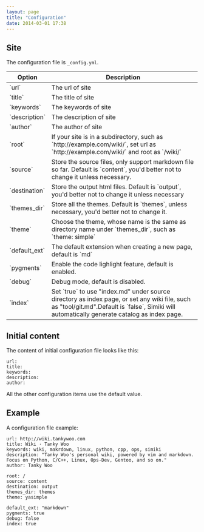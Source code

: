 ```yaml
---
layout: page
title: "Configuration"
date: 2014-03-01 17:38
---
```


## Site ##

The configuration file is `_config.yml`.

<table class="table table-bordered table-hover" markdown="1">
<thead>
<tr>
	<th>Option</th>
	<th>Description</th>
</tr>
</thead>
<tbody>
<tr>
<td>`url`</td>
<td>The url of site</td>
</tr>
<tr>
<td>`title`</td>
<td>The title of site</td>
</tr>
<tr>
<td>`keywords`</td>
<td>The keywords of site</td>
</tr>
<tr>
<td>`description`</td>
<td>The description of site</td>
</tr>
<tr>
<td>`author`</td>
<td>The author of site</td>
</tr>
<tr>
<td>`root`</td>
<td>If your site is in a subdirectory, such as `http://example.com/wiki/`, set url as `http://example.com/wiki/` and root as `/wiki/`</td>
</tr>
<tr>
<td>`source`</td>
<td>Store the source files, only support markdown file so far. Default is `content`, you'd better not to change it unless necessary.</td>
</tr>
<tr>
<td>`destination`</td>
<td>Store the output html files. Default is `output`, you'd better not to change it unless necessary</td>
</tr>
<tr>
	<td>`themes_dir`</td>
	<td>Store all the themes. Default is `themes`, unless necessary, you'd better not to change it.</td>
</tr>
<tr>
	<td>`theme`</td>
	<td>Choose the theme, whose name is the same as directory name under `themes_dir`, such as `theme: simple`</td>
</tr>
<tr>
	<td>`default_ext`</td>
	<td>The default extension when creating a new page, default is `md`</td>
</tr>
<tr>
	<td>`pygments`</td>
	<td>Enable the code lighlight feature, default is enabled.</td>
</tr>
<tr>
	<td>`debug`</td>
	<td>Debug mode, default is disabled.</td>
</tr>
<tr>
	<td>`index`</td>
	<td>Set `true` to use "index.md" under source directory as index page, or set any wiki file, such as "tool/git.md".Default is `false`, Simiki will automatically generate catalog as index page.</td>
</tr>
</tbody>
</table>

## Initial content ##

The content of initial configuration file looks like this:

	url:
	title:
	keywords:
	description:
	author:

All the other configuration items use the default value.

## Example ##

A configuration file example:

	url: http://wiki.tankywoo.com
	title: Wiki · Tanky Woo
	keywords: wiki, makrdown, linux, python, cpp, ops, simiki
	description: "Tanky Woo's personal wiki, powered by vim and markdown. Focus on Python, C/C++, Linux, Ops-Dev, Gentoo, and so on."
	author: Tanky Woo

	root: /
	source: content
	destination: output
	themes_dir: themes
	theme: yasimple

	default_ext: "markdown"
	pygments: true
	debug: false
	index: true
